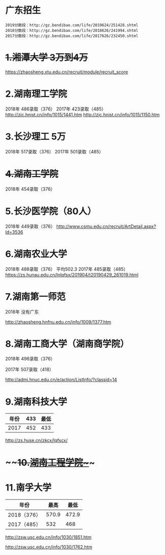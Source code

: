 # 广东招生

```properties
2019分数段：http://gz.bendibao.com/life/2019624/251428.shtml
2018分数段：http://gz.bendibao.com/life/2018626/241994.shtml
2017分数段：http://gz.bendibao.com/life/2017626/232450.shtml
```



# ~~1.湘潭大学 3万到4万~~

https://zhaosheng.xtu.edu.cn/recruit/module/recruit_score

# 2.湖南理工学院 

2018年 486录取（376）
2017年 423录取（485）
http://zjc.hnist.cn/info/1015/1441.htm
http://zjc.hnist.cn/info/1015/1150.htm

# 3.长沙理工 5万

2018年    517录取（376）
2017年	501录取（485）

# ~~4.湖南工学院~~

2018年  454录取（376）

# 5.长沙医学院（80人）

2018年  449录取（376）
http://www.csmu.edu.cn/recruit/ArtDetail.aspx?Id=3536

# 6.湖南农业大学

2018年    488录取（376） 平均502.3
2017年    485录取（485）	
https://zs.hunau.edu.cn/lnlqfsx/201904/t20190429_261019.html



# 7.湖南第一师范

2018年  没有广东

http://zhaosheng.hnfnu.edu.cn/info/1009/1377.htm



# 8.湖南工商大学（**湖南商学院**）

2018年   496录取（376）

2017年   507录取（418）

http://admi.hnuc.edu.cn/e/action/ListInfo/?classid=14



# 9.湖南科技大学

| 年份 | 433  | 最低 |
| ---- | ---- | ---- |
| 2017 | 452  | 433  |

http://zs.huse.cn/zkcx/lqfscx/

# ~~~~10.[湖南工程学院~](https://zs.hnie.edu.cn/zjc-module-gateway/zjc/menuAndAdmission/menuAndAdmission.html?flag=2&nf=2018&sf=%E5%B9%BF%E4%B8%9C)~~~



# 11.南孚大学

| 年份        | 最高  | 最低  |
| ----------- | ----- | ----- |
| 2018（376） | 570.9 | 472.9 |
| 2017（485） | 532   | 468   |

http://zsw.usc.edu.cn/info/1030/1851.htm

http://zsw.usc.edu.cn/info/1030/1762.htm

